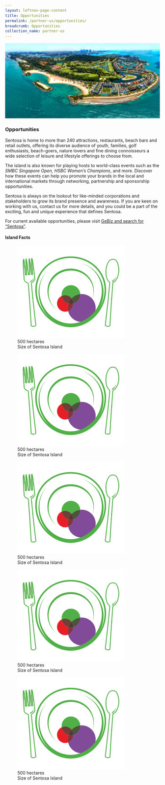 ```yaml
---
layout: leftnav-page-content
title: Opportunities
permalink: /partner-us/opportunities/
breadcrumb: Opportunities
collection_name: partner-us
---
```

<div class="row">
	<div class="col is-12">
		<figure style="margin:0;">
			<img src="/images/partner-us/opportunities/sentosa-aerial.jpg" alt="Image of Sentosa (Aerial View)"/>
		</figure>
	</div>
</div>

### **Opportunities**

Sentosa is home to more than 240 attractions, restaurants, beach bars and retail outlets, offering its diverse audience of youth, families, golf enthusiasts, beach-goers, nature lovers and fine dining connoisseurs a wide selection of leisure and lifestyle offerings to choose from.

 The island is also known for playing hosts to world-class events such as the *SMBC Singapore Open, HSBC Women’s Champions*, and more. Discover how these events can help you promote your brands in the local and international markets through networking, partnership and sponsorship opportunities.

Sentosa is always on the lookout for like-minded corporations and stakeholders to grow its brand presence and awareness.  If you are keen on working with us, contact us for more details, and you could be a part of the exciting, fun and unique experience that defines Sentosa.

For current available opportunities, please visit [GeBiz and search for “Sentosa”](https://www.gebiz.gov.sg/). 

#### **Island Facts**

<div class="row">
    <div class="col is-4">
        <figure>
            <img src="/images/partner-us/opportunities/island-facts-dining.jpg" alt="Image of Island">
            <figcaption class="has-text-danger">500 hectares</figcaption>
            Size of Sentosa Island
        </figure>
    </div>
    <div class="col is-4">
        <figure>
            <img src="/images/partner-us/opportunities/island-facts-dining.jpg" alt="Image of Island">
            <figcaption class="has-text-danger">500 hectares</figcaption>
            Size of Sentosa Island
        </figure>
    </div>
</div>
<div class="row">
    <div class="col is-4">
        <figure>
            <img src="/images/partner-us/opportunities/island-facts-dining.jpg" alt="Image of Island">
            <figcaption class="has-text-danger">500 hectares</figcaption>
            Size of Sentosa Island
        </figure>
    </div>
    <div class="col is-4">
        <figure>
            <img src="/images/partner-us/opportunities/island-facts-dining.jpg" alt="Image of Island">
            <figcaption class="has-text-danger">500 hectares</figcaption>
            Size of Sentosa Island
        </figure>
    </div>
</div>
<div class="row">
    <div class="col is-4">
        <figure>
            <img src="/images/partner-us/opportunities/island-facts-dining.jpg" alt="Image of Island">
            <figcaption class="has-text-danger">500 hectares</figcaption>
            Size of Sentosa Island
        </figure>
    </div>
</div>